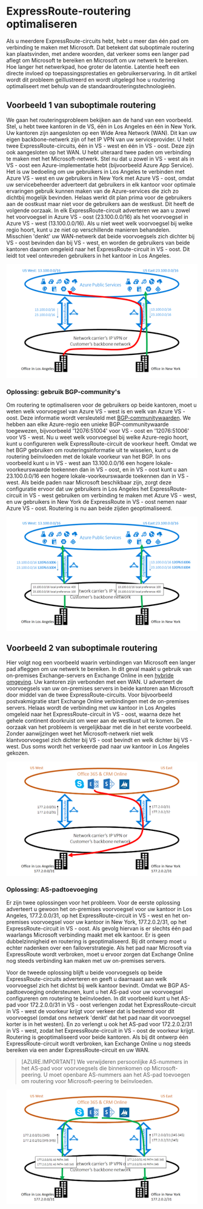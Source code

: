 <properties
   pageTitle="ExpressRoute-routering optimaliseren | Microsoft Azure"
   description="Deze pagina bevat gedetailleerde informatie over het optimaliseren van routering wanneer een klant meerdere ExpressRoute-circuits heeft die Microsoft verbinden met het bedrijfsnetwerk van de klant."
   documentationCenter="na"
   services="expressroute"
   authors="charwen"
   manager="carmonm"
   editor=""/>
<tags
   ms.service="expressroute"
   ms.devlang="na"
   ms.topic="get-started-article"
   ms.tgt_pltfrm="na"
   ms.workload="infrastructure-services"
   ms.date="06/03/2016"
   ms.author="charwen"/>

# ExpressRoute-routering optimaliseren
Als u meerdere ExpressRoute-circuits hebt, hebt u meer dan één pad om verbinding te maken met Microsoft. Dat betekent dat suboptimale routering kan plaatsvinden, met andere woorden, dat verkeer soms een langer pad aflegt om Microsoft te bereiken en Microsoft om uw netwerk te bereiken. Hoe langer het netwerkpad, hoe groter de latentie. Latentie heeft een directe invloed op toepassingsprestaties en gebruikerservaring. In dit artikel wordt dit probleem geïllustreerd en wordt uitgelegd hoe u routering optimaliseert met behulp van de standaardrouteringstechnologieën.

## Voorbeeld 1 van suboptimale routering
We gaan het routeringsprobleem bekijken aan de hand van een voorbeeld. Stel, u hebt twee kantoren in de VS, één in Los Angeles en één in New York. Uw kantoren zijn aangesloten op een Wide Area Network (WAN). Dit kan uw eigen backbone-netwerk zijn of het IP VPN van uw serviceprovider. U hebt twee ExpressRoute-circuits, één in VS - west en één in VS - oost. Deze zijn ook aangesloten op het WAN. U hebt uiteraard twee paden om verbinding te maken met het Microsoft-netwerk. Stel nu dat u zowel in VS - west als in VS - oost een Azure-implementatie hebt (bijvoorbeeld Azure App Service). Het is uw bedoeling om uw gebruikers in Los Angeles te verbinden met Azure VS - west en uw gebruikers in New York met Azure VS - oost, omdat uw servicebeheerder adverteert dat gebruikers in elk kantoor voor optimale ervaringen gebruik kunnen maken van de Azure-services die zich zo dichtbij mogelijk bevinden. Helaas werkt dit plan prima voor de gebruikers aan de oostkust maar niet voor de gebruikers aan de westkust. Dit heeft de volgende oorzaak. In elk ExpressRoute-circuit adverteren we aan u zowel het voorvoegsel in Azure VS - oost (23.100.0.0/16) als het voorvoegsel in Azure VS - west (13.100.0.0/16). Als u niet weet welk voorvoegsel bij welke regio hoort, kunt u ze niet op verschillende manieren behandelen. Misschien 'denkt' uw WAN-netwerk dat beide voorvoegsels zich dichter bij VS - oost bevinden dan bij VS - west, en worden de gebruikers van beide kantoren daarom omgeleid naar het ExpressRoute-circuit in VS - oost. Dit leidt tot veel ontevreden gebruikers in het kantoor in Los Angeles.

![](./media/expressroute-optimize-routing/expressroute-case1-problem.png)

### Oplossing: gebruik BGP-community's
Om routering te optimaliseren voor de gebruikers op beide kantoren, moet u weten welk voorvoegsel van Azure VS - west is en welk van Azure VS - oost. Deze informatie wordt versleuteld met [BGP-communitywaarden](expressroute-routing.md). We hebben aan elke Azure-regio een unieke BGP-communitywaarde toegewezen, bijvoorbeeld '12076:51004' voor VS - oost en '12076:51006' voor VS - west. Nu u weet welk voorvoegsel bij welke Azure-regio hoort, kunt u configureren welk ExpressRoute-circuit de voorkeur heeft. Omdat we het BGP gebruiken om routeringsinformatie uit te wisselen, kunt u de routering beïnvloeden met de lokale voorkeur van het BGP. In ons voorbeeld kunt u in VS - west aan 13.100.0.0/16 een hogere lokale-voorkeurswaarde toekennen dan in VS - oost, en in VS - oost kunt u aan 23.100.0.0/16 een hogere lokale-voorkeurswaarde toekennen dan in VS - west. Als beide paden naar Microsoft beschikbaar zijn, zorgt deze configuratie ervoor dat uw gebruikers in Los Angeles het ExpressRoute-circuit in VS - west gebruiken om verbinding te maken met Azure VS - west, en uw gebruikers in New York de ExpressRoute in VS - oost nemen naar Azure VS - oost. Routering is nu aan beide zijden geoptimaliseerd. 

![](./media/expressroute-optimize-routing/expressroute-case1-solution.png)

## Voorbeeld 2 van suboptimale routering
Hier volgt nog een voorbeeld waarin verbindingen van Microsoft een langer pad afleggen om uw netwerk te bereiken. In dit geval maakt u gebruik van on-premises Exchange-servers en Exchange Online in een [hybride omgeving](https://technet.microsoft.com/library/jj200581%28v=exchg.150%29.aspx). Uw kantoren zijn verbonden met een WAN. U adverteert de voorvoegsels van uw on-premises servers in beide kantoren aan Microsoft door middel van de twee ExpressRoute-circuits. Voor bijvoorbeeld postvakmigratie start Exchange Online verbindingen met de on-premises servers. Helaas wordt de verbinding met uw kantoor in Los Angeles omgeleid naar het ExpressRoute-circuit in VS - oost, waarna deze het gehele continent doorkruist om weer aan de westkust uit te komen. De oorzaak van het probleem is vergelijkbaar met die in het eerste voorbeeld. Zonder aanwijzingen weet het Microsoft-netwerk niet welk klantvoorvoegsel zich dichter bij VS - oost bevindt en welk dichter bij VS - west. Dus soms wordt het verkeerde pad naar uw kantoor in Los Angeles gekozen.

![](./media/expressroute-optimize-routing/expressroute-case2-problem.png)

### Oplossing: AS-padtoevoeging
Er zijn twee oplossingen voor het probleem. Voor de eerste oplossing adverteert u gewoon het on-premises voorvoegsel voor uw kantoor in Los Angeles, 177.2.0.0/31, op het ExpressRoute-circuit in VS - west en het on-premises voorvoegsel voor uw kantoor in New York, 177.2.0.2/31, op het ExpressRoute-circuit in VS - oost. Als gevolg hiervan is er slechts één pad waarlangs Microsoft verbinding maakt met elk kantoor. Er is geen dubbelzinnigheid en routering is geoptimaliseerd. Bij dit ontwerp moet u echter nadenken over een failoverstrategie. Als het pad naar Microsoft via ExpressRoute wordt verbroken, moet u ervoor zorgen dat Exchange Online nog steeds verbinding kan maken met uw on-premises servers. 

Voor de tweede oplossing blijft u beide voorvoegsels op beide ExpressRoute-circuits adverteren en geeft u daarnaast aan welk voorvoegsel zich het dichtst bij welk kantoor bevindt. Omdat we BGP AS-padtoevoeging ondersteunen, kunt u het AS-pad voor uw voorvoegsel configureren om routering te beïnvloeden. In dit voorbeeld kunt u het AS-pad voor 172.2.0.0/31 in VS - oost verlengen zodat het ExpressRoute-circuit in VS - west de voorkeur krijgt voor verkeer dat is bestemd voor dit voorvoegsel (omdat ons netwerk 'denkt' dat het pad naar dit voorvoegsel korter is in het westen). En zo verlengt u ook het AS-pad voor 172.2.0.2/31 in VS - west, zodat het ExpressRoute-circuit in VS - oost de voorkeur krijgt. Routering is geoptimaliseerd voor beide kantoren. Als bij dit ontwerp één ExpressRoute-circuit wordt verbroken, kan Exchange Online u nog steeds bereiken via een ander ExpressRoute-circuit en uw WAN. 

>[AZURE.IMPORTANT] We verwijderen persoonlijke AS-nummers in het AS-pad voor voorvoegsels die binnenkomen op Microsoft-peering. U moet openbare AS-nummers aan het AS-pad toevoegen om routering voor Microsoft-peering te beïnvloeden.

![](./media/expressroute-optimize-routing/expressroute-case2-solution.png)



<!--HONumber=Jun16_HO2-->


